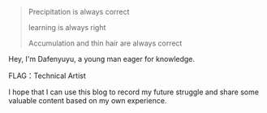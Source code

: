 > Precipitation is always correct
> 
> learning is always right
> 
> Accumulation and thin hair are always correct

Hey, I'm Dafenyuyu, a young man eager for knowledge.

FLAG：Technical Artist

I hope that I can use this blog to record my future struggle and share some valuable content based on my own experience.
